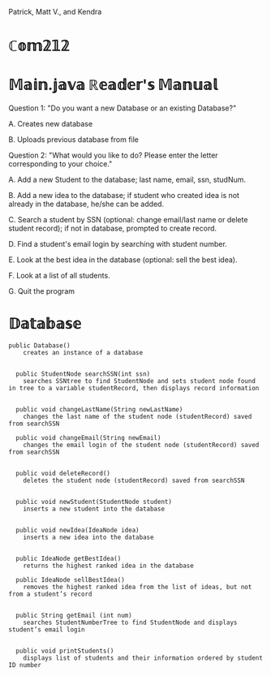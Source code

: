 Patrick, Matt V., and Kendra
# ℂ𝕠𝕞𝟚𝟙𝟚
# 𝕄𝕒𝕚𝕟.𝕛𝕒𝕧𝕒 ℝ𝕖𝕒𝕕𝕖𝕣'𝕤 𝕄𝕒𝕟𝕦𝕒𝕝
Question 1: "Do you want a new Database or an existing Database?"

A. Creates new database

B. Uploads previous database from file



Question 2: "What would you like to do? Please enter the letter corresponding to your choice."

A. Add a new Student to the database; last name, email, ssn, studNum.   

B. Add a new idea to the database; if student who created idea is not already in the database, he/she can be added.

C. Search a student by SSN (optional: change email/last name or delete student record); if not in database, prompted to create record.

D. Find a student's email login by searching with student number.

E. Look at the best idea in the database (optional: sell the best idea).

F. Look at a list of all students.

G. Quit the program




# 𝔻𝕒𝕥𝕒𝕓𝕒𝕤𝕖
	
	public Database()
		creates an instance of a database
	  
	  
	  public StudentNode searchSSN(int ssn)
		searches SSNtree to find StudentNode and sets student node found in tree to a variable studentRecord, then displays record information


	  public void changeLastName(String newLastName)
		changes the last name of the student node (studentRecord) saved from searchSSN

	  public void changeEmail(String newEmail)
		changes the email login of the student node (studentRecord) saved from searchSSN


	  public void deleteRecord()
		deletes the student node (studentRecord) saved from searchSSN


	  public void newStudent(StudentNode student)
		inserts a new student into the database


	  public void newIdea(IdeaNode idea)
		inserts a new idea into the database


	  public IdeaNode getBestIdea()
		returns the highest ranked idea in the database

	  public IdeaNode sellBestIdea()
		removes the highest ranked idea from the list of ideas, but not from a student’s record


	  public String getEmail (int num)
		searches StudentNumberTree to find StudentNode and displays student’s email login


	  public void printStudents()
		displays list of students and their information ordered by student ID number
